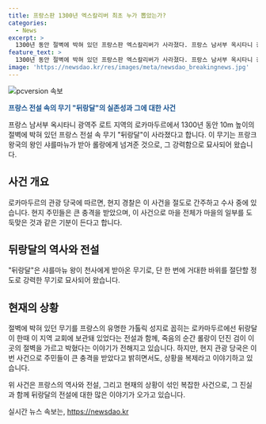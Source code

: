 ```yaml
---
title: 프랑스판 1300년 엑스칼리버 최초 누가 뽑았는가?
categories:
  - News
excerpt: >
  1300년 동안 절벽에 박혀 있던 프랑스판 엑스칼리버가 사라졌다. 프랑스 남서부 옥시타니 광역주 로트 지역에서 절벽 10m 높이에 박혀 있던 녹슨 검이 사라졌는데, 현지 경찰은 누군가에 의한 절도에 무게를 두고 수사를 진행 중이라고 한다. 이 검은 전설 속 뒤랑달이라 불리우며, 프랑스의 유명한 가톨릭 성지로 꼽히는 로카마두르에선 뒤랑달과 관련된 전설이 전해지고 있다. 현지 관광 당국은 이 검이 뒤랑달의 복제일 뿐이라는 입장을 고수하고 있으나, 이번 사건으로 주민들이 충격을 받았다고 한다.
feature_text: >
  1300년 동안 절벽에 박혀 있던 프랑스판 엑스칼리버가 사라졌다. 프랑스 남서부 옥시타니 광역주 로트 지역에서 절벽 10m 높이에 박혀 있던 녹슨 검이 사라졌는데, 현지 경찰은 누군가에 의한 절도에 무게를 두고 수사를 진행 중이라고 한다. 이 검은 전설 속 뒤랑달이라 불리우며, 프랑스의 유명한 가톨릭 성지로 꼽히는 로카마두르에선 뒤랑달과 관련된 전설이 전해지고 있다. 현지 관광 당국은 이 검이 뒤랑달의 복제일 뿐이라는 입장을 고수하고 있으나, 이번 사건으로 주민들이 충격을 받았다고 한다.
image: 'https://newsdao.kr/res/images/meta/newsdao_breakingnews.jpg'
---
```


<p><img src="https://newsdao.kr/res/images/meta/newsdao_breakingnews.jpg" alt="pcversion 속보" /></p>

<p><b><span style="color: #1a5490;">프랑스 전설 속의 무기 "뒤랑달"의 실존성과 그에 대한 사건</span></b></p>

<p>프랑스 남서부 옥시타니 광역주 로트 지역의 로카마두르에서 1300년 동안 10m 높이의 절벽에 박혀 있던 프랑스 전설 속 무기 "뒤랑달"이 사라졌다고 합니다. 이 무기는 프랑크 왕국의 왕인 샤를마뉴가 받아 롤랑에게 넘겨준 것으로, 그 강력함으로 묘사되어 왔습니다.</p>

<h2 data-ke-size="size16">사건 개요</h2>

<p>로카마두르의 관광 당국에 따르면, 현지 경찰은 이 사건을 절도로 간주하고 수사 중에 있습니다. 현지 주민들은 큰 충격을 받았으며, 이 사건으로 마을 전체가 마을의 일부를 도둑맞은 것과 같은 기분이 든다고 합니다.</p>

<h2 data-ke-size="size16">뒤랑달의 역사와 전설</h2>

<p>"뒤랑달"은 샤를마뉴 왕이 천사에게 받아온 무기로, 단 한 번에 거대한 바위를 절단할 정도로 강력한 무기로 묘사되어 왔습니다.</p>

<h2 data-ke-size="size16">현재의 상황</h2>

<p>절벽에 박혀 있던 무기를 프랑스의 유명한 가톨릭 성지로 꼽히는 로카마두르에선 뒤랑달이 한때 이 지역 교회에 보관돼 있었다는 전설과 함께, 죽음의 순간 롤랑이 던진 검이 이곳의 절벽을 가르고 박혔다는 이야기가 전해지고 있습니다. 하지만, 현지 관광 당국은 이번 사건으로 주민들이 큰 충격을 받았다고 밝히면서도, 상황을 복제라고 이야기하고 있습니다.</p>

<p>위 사건은 프랑스의 역사와 전설, 그리고 현재의 상황이 섞인 복잡한 사건으로, 그 진실과 함께 뒤랑달의 전설에 대한 많은 이야기가 오가고 있습니다.</p>
실시간 뉴스 속보는, <a href="https://newsdao.kr" rel="dofollow">https://newsdao.kr</a>


